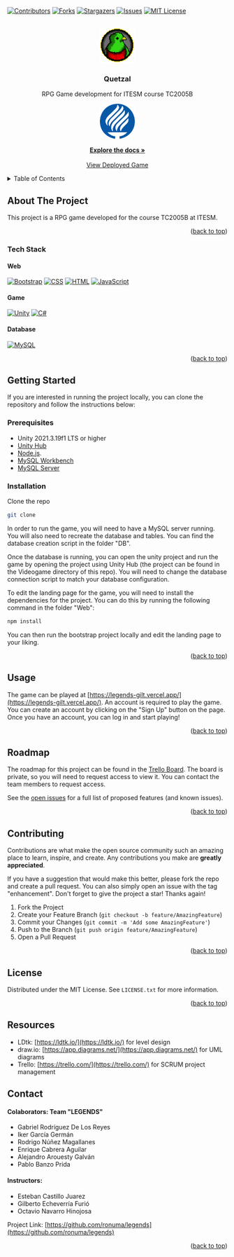 <a name="readme-top"></a>

<!-- PROJECT SHIELDS -->

[![Contributors][contributors-shield]][contributors-url]
[![Forks][forks-shield]][forks-url]
[![Stargazers][stars-shield]][stars-url]
[![Issues][issues-shield]][issues-url]
[![MIT License][license-shield]][license-url]

<!-- PROJECT LOGO -->
<br />
<div align="center">
<img src="Web/images/logo1.png" alt="Logo" width="80" height="80">
<h3 align="center">Quetzal</h3>

  <p align="center">
    RPG Game development for ITESM course TC2005B
    <br />
    </p>
     <a href="https://github.com/ronuma/legends">
    <img src="Web/images/Logo_TEC.svg" alt="Logo" width="80" height="80">
  </a>

  <p>
  <a href="https://github.com/ronuma/legends"><strong>Explore the docs »</strong></a>
    <br />
    <br />
    <a href="https://legends-gilt.vercel.app/">View Deployed Game</a>
  </p>
</div>

<!-- TABLE OF CONTENTS -->
<details>
  <summary>Table of Contents</summary>
  <ol>
    <li>
      <a href="#about-the-project">About The Project</a>
      <ul>
        <li><a href="#tech-stack">Built With</a></li>
      </ul>
    </li>
    <li>
      <a href="#getting-started">Getting Started</a>
      <ul>
        <li><a href="#prerequisites">Prerequisites</a></li>
        <li><a href="#installation">Installation</a></li>
      </ul>
    </li>
    <li><a href="#usage">Usage</a></li>
    <li><a href="#roadmap">Roadmap</a></li>
    <li><a href="#contributing">Contributing</a></li>
    <li><a href="#license">License</a></li>
    <li><a href="#resources">Resources</a></li>
    <li><a href="#contact">Contact</a></li>
  </ol>
</details>

<!-- ABOUT THE PROJECT -->

## About The Project

This project is a RPG game developed for the course TC2005B at ITESM.

<p align="right">(<a href="#readme-top">back to top</a>)</p>

### Tech Stack

#### Web

[![Bootstrap][bootstrap.com]][bootstrap-url]
[![CSS][css3.com]][css3-url]
[![HTML][html.com]][html-url]
[![JavaScript][javascript.com]][javascript-url]

#### Game

[![Unity][unity.com]][unity-url]
[![C#][c#.com]][c#-url]

#### Database

[![MySQL][mysql.com]][mysql-url]

<p align="right">(<a href="#readme-top">back to top</a>)</p>

<!-- GETTING STARTED -->

## Getting Started

If you are interested in running the project locally, you can clone the repository and follow the instructions below:

### Prerequisites

<!-- Unity -->

- Unity 2021.3.19f1 LTS or higher
- [Unity Hub](https://unity3d.com/get-unity/download)
- [Node.js](https://nodejs.org/en/download/).
- [MySQL Workbench](https://dev.mysql.com/downloads/workbench/)
- [MySQL Server](https://dev.mysql.com/downloads/mysql/)

### Installation

Clone the repo
   ```sh
   git clone
   ```

In order to run the game, you will need to have a MySQL server running. You will also need to recreate the database and tables. You can find the database creation script in the folder "DB".

Once the database is running, you can open the unity project and run the game by opening the project using Unity Hub (the project can be found in the Videogame directory of this repo). You will need to change the database connection script to match your database configuration.

To edit the landing page for the game, you will need to install the dependencies for the project. You can do this by running the following command in the folder "Web":

```sh
npm install
```
You can then run the bootstrap project locally and edit the landing page to your liking.

<p align="right">(<a href="#readme-top">back to top</a>)</p>

<!-- USAGE EXAMPLES -->

## Usage

The game can be played at [https://legends-gilt.vercel.app/](https://legends-gilt.vercel.app/). An account is required to play the game. You can create an account by clicking on the "Sign Up" button on the page. Once you have an account, you can log in and start playing!

<p align="right">(<a href="#readme-top">back to top</a>)</p>

<!-- ROADMAP -->

## Roadmap

The roadmap for this project can be found in the [Trello Board]([trello-url]). The board is private, so you will need to request access to view it. You can contact the team members to request access.

See the [open issues](https://github.com/ronuma/legends/issues) for a full list of proposed features (and known issues).

<p align="right">(<a href="#readme-top">back to top</a>)</p>

<!-- CONTRIBUTING -->

## Contributing

Contributions are what make the open source community such an amazing place to learn, inspire, and create. Any contributions you make are **greatly appreciated**.

If you have a suggestion that would make this better, please fork the repo and create a pull request. You can also simply open an issue with the tag "enhancement".
Don't forget to give the project a star! Thanks again!

1. Fork the Project
2. Create your Feature Branch (`git checkout -b feature/AmazingFeature`)
3. Commit your Changes (`git commit -m 'Add some AmazingFeature'`)
4. Push to the Branch (`git push origin feature/AmazingFeature`)
5. Open a Pull Request

<p align="right">(<a href="#readme-top">back to top</a>)</p>

<!-- LICENSE -->

## License

Distributed under the MIT License. See `LICENSE.txt` for more information.

<p align="right">(<a href="#readme-top">back to top</a>)</p>

<!-- Resources used (aknowledgement)-->

## Resources

- LDtk: [https://ldtk.io/](https://ldtk.io/) for level design
- draw.io: [https://app.diagrams.net/](https://app.diagrams.net/) for UML diagrams
- Trello: [https://trello.com/](https://trello.com/) for SCRUM project management

<!-- CONTACT -->

## Contact

#### **Colaborators: Team "LEGENDS"**

- Gabriel Rodríguez De Los Reyes
- Iker García Germán
- Rodrigo Núñez Magallanes
- Enrique Cabrera Aguilar
- Alejandro Arouesty Galván
- Pablo Banzo Prida

#### **Instructors:**

- Esteban Castillo Juarez
- Gilberto Echeverría Furió
- Octavio Navarro Hinojosa

Project Link: [https://github.com/ronuma/legends](https://github.com/ronuma/legends)

<p align="right">(<a href="#readme-top">back to top</a>)</p>

<!-- MARKDOWN LINKS & IMAGES -->

<!-- Trello link -->

[trello-url]: https://trello.com/b/JOlK8rpX/sprint-1

<!-- GitHub Shields -->

[contributors-shield]: https://img.shields.io/github/contributors/ronuma/legends.svg?style=for-the-badge
[contributors-url]: https://github.com/ronuma/legends/graphs/contributors
[forks-shield]: https://img.shields.io/github/forks/ronuma/legends.svg?style=for-the-badge
[forks-url]: https://github.com/ronuma/legends/network/members
[stars-shield]: https://img.shields.io/github/stars/ronuma/legends.svg?style=for-the-badge
[stars-url]: https://github.com/ronuma/legends/stargazers
[issues-shield]: https://img.shields.io/github/issues/ronuma/legends.svg?style=for-the-badge
[issues-url]: https://github.com/ronuma/legends/issues
[license-shield]: https://img.shields.io/github/license/ronuma/legends.svg?style=for-the-badge
[license-url]: https://github.com/ronuma/legends/blob/master/LICENSE.txt

<!-- Stack Shields -->
<!-- Web Shields -->

[bootstrap.com]: https://img.shields.io/badge/Bootstrap-563D7C?style=for-the-badge&logo=bootstrap&logoColor=white
[bootstrap-url]: https://getbootstrap.com
[css3.com]: https://img.shields.io/badge/CSS3-1572B6?style=for-the-badge&logo=css3&logoColor=white
[css3-url]: https://developer.mozilla.org/en-US/docs/Web/CSS
[html.com]: https://img.shields.io/badge/HTML5-E34F26?style=for-the-badge&logo=html5&logoColor=white
[html-url]: https://developer.mozilla.org/en-US/docs/Web/HTML
[javascript.com]: https://img.shields.io/badge/JavaScript-F7DF1E?style=for-the-badge&logo=javascript&logoColor=black
[javascript-url]: https://developer.mozilla.org/en-US/docs/Web/JavaScript

<!-- Game Shields -->

[unity.com]: https://img.shields.io/badge/Unity-100000?style=for-the-badge&logo=unity&logoColor=white
[unity-url]: https://unity.com/
[c#.com]: https://img.shields.io/badge/C%23-239120?style=for-the-badge&logo=c-sharp&logoColor=white
[c#-url]: https://docs.microsoft.com/en-us/dotnet/csharp/

<!-- Database Shields -->

[mysql.com]: https://img.shields.io/badge/MySQL-00000F?style=for-the-badge&logo=mysql&logoColor=white
[mysql-url]: https://www.mysql.com/
